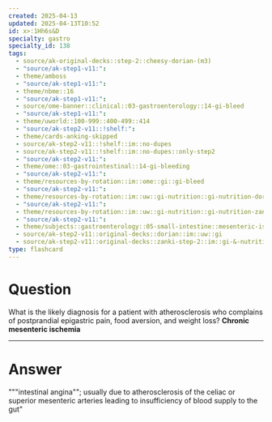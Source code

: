 ```yaml
---
created: 2025-04-13
updated: 2025-04-13T10:52
id: x>:1Hh6s&D
specialty: gastro
specialty_id: 138
tags:
  - source/ak-original-decks::step-2::cheesy-dorian-(m3)
  - "source/ak-step1-v11:": 
  - theme/amboss
  - "source/ak-step1-v11:": 
  - theme/nbme::16
  - "source/ak-step1-v11:": 
  - source/ome-banner::clinical::03-gastroenterology::14-gi-bleed
  - "source/ak-step1-v11:": 
  - theme/uworld::100-999::400-499::414
  - "source/ak-step2-v11::!shelf:": 
  - theme/cards-anking-skipped
  - source/ak-step2-v11::!shelf::im::no-dupes
  - source/ak-step2-v11::!shelf::im::no-dupes::only-step2
  - "source/ak-step2-v11:": 
  - theme/ome::03-gastrointestinal::14-gi-bleeding
  - "source/ak-step2-v11:": 
  - theme/resources-by-rotation::im::ome::gi::gi-bleed
  - "source/ak-step2-v11:": 
  - theme/resources-by-rotation::im::uw::gi-nutrition::gi-nutrition-dorian
  - "source/ak-step2-v11:": 
  - theme/resources-by-rotation::im::uw::gi-nutrition::gi-nutrition-zanki
  - "source/ak-step2-v11:": 
  - theme/subjects::gastroenterology::05-small-intestine::mesenteric-ischemia::*chronic-mesenteric-ischemia
  - source/ak-step2-v11::original-decks::dorian::im::uw::gi
  - source/ak-step2-v11::original-decks::zanki-step-2::im::gi-&-nutrition"
type: flashcard
---
```


# Question
What is the likely diagnosis for a patient with atherosclerosis who complains of postprandial epigastric pain, food aversion, and weight loss?   **Chronic mesenteric ischemia**

---

# Answer
"""intestinal angina""; usually due to atherosclerosis of the celiac or superior mesenteric arteries leading to insufficiency of blood supply to the gut"